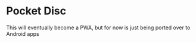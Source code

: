 <h1>Pocket Disc</h1>

<p>This will eventually become a PWA, but for now is just being ported over to Android apps</p>